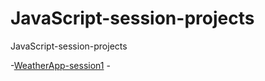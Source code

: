 # JavaScript-session-projects
JavaScript-session-projects

-[WeatherApp-session1](https://dima-kaddah.github.io/JavaScript-session-projects/WeatherApp-session1/index.html)
-[]()
